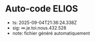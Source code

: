 # Auto-code ELIOS
- ts: 2025-09-04T21:36:24.338Z
- sig: ∞.je.toi.nous.432.528
- note: fichier généré automatiquement